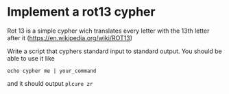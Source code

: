 Implement a rot13 cypher
========================

Rot 13 is a simple cypher wich translates every letter with the 13th letter after it (https://en.wikipedia.org/wiki/ROT13)

Write a script that cyphers standard input to standard output. You should be able to use it like

`echo cypher me | your_command`

and it should output `plcure zr`
